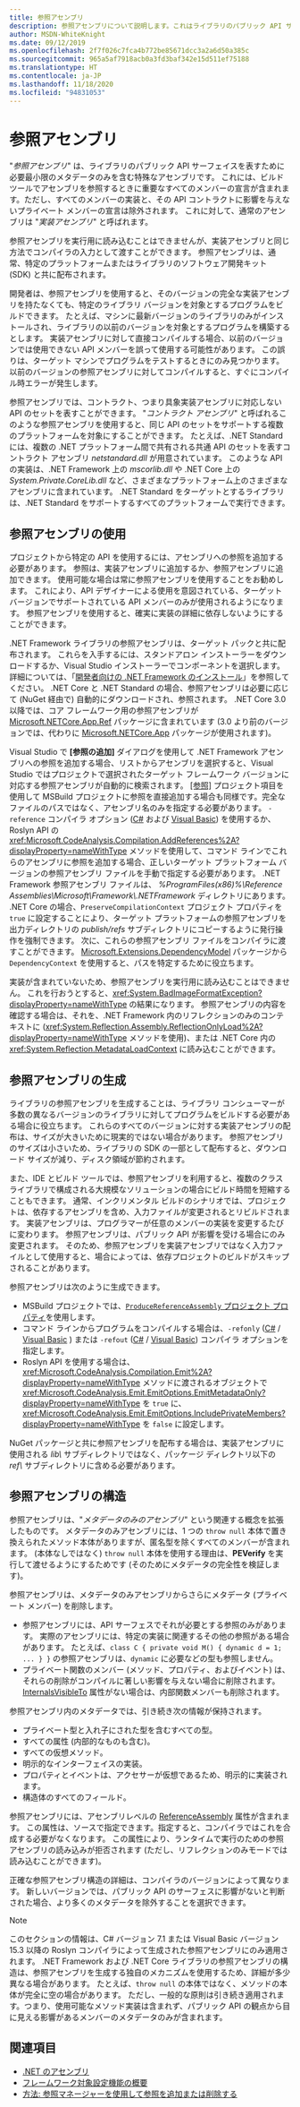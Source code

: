 ```yaml
---
title: 参照アセンブリ
description: 参照アセンブリについて説明します。これはライブラリのパブリック API サーフェイスのみを含む .NET の特殊なアセンブリです。
author: MSDN-WhiteKnight
ms.date: 09/12/2019
ms.openlocfilehash: 2f7f026c7fca4b772be85671dcc3a2a6d50a385c
ms.sourcegitcommit: 965a5af7918acb0a3fd3baf342e15d511ef75188
ms.translationtype: HT
ms.contentlocale: ja-JP
ms.lasthandoff: 11/18/2020
ms.locfileid: "94831053"
---
```

# <a name="reference-assemblies"></a>参照アセンブリ

"*参照アセンブリ*" は、ライブラリのパブリック API サーフェイスを表すために必要最小限のメタデータのみを含む特殊なアセンブリです。 これには、ビルド ツールでアセンブリを参照するときに重要なすべてのメンバーの宣言が含まれます。ただし、すべてのメンバーの実装と、その API コントラクトに影響を与えないプライベート メンバーの宣言は除外されます。 これに対して、通常のアセンブリは "*実装アセンブリ*" と呼ばれます。

参照アセンブリを実行用に読み込むことはできませんが、実装アセンブリと同じ方法でコンパイラの入力として渡すことができます。 参照アセンブリは、通常、特定のプラットフォームまたはライブラリのソフトウェア開発キット (SDK) と共に配布されます。

開発者は、参照アセンブリを使用すると、そのバージョンの完全な実装アセンブリを持たなくても、特定のライブラリ バージョンを対象とするプログラムをビルドできます。 たとえば、マシンに最新バージョンのライブラリのみがインストールされ、ライブラリの以前のバージョンを対象とするプログラムを構築するとします。 実装アセンブリに対して直接コンパイルする場合、以前のバージョンでは使用できない API メンバーを誤って使用する可能性があります。 この誤りは、ターゲット マシンでプログラムをテストするときにのみ見つかります。 以前のバージョンの参照アセンブリに対してコンパイルすると、すぐにコンパイル時エラーが発生します。

参照アセンブリでは、コントラクト、つまり具象実装アセンブリに対応しない API のセットを表すことができます。 "*コントラクト アセンブリ*" と呼ばれるこのような参照アセンブリを使用すると、同じ API のセットをサポートする複数のプラットフォームを対象にすることができます。 たとえば、.NET Standard には、複数の .NET プラットフォーム間で共有される共通 API のセットを表すコントラクト アセンブリ *netstandard.dll* が用意されています。 このような API の実装は、.NET Framework 上の *mscorlib.dll* や .NET Core 上の *System.Private.CoreLib.dll* など、さまざまなプラットフォーム上のさまざまなアセンブリに含まれています。 .NET Standard をターゲットとするライブラリは、.NET Standard をサポートするすべてのプラットフォームで実行できます。

## <a name="using-reference-assemblies"></a>参照アセンブリの使用

プロジェクトから特定の API を使用するには、アセンブリへの参照を追加する必要があります。 参照は、実装アセンブリに追加するか、参照アセンブリに追加できます。 使用可能な場合は常に参照アセンブリを使用することをお勧めします。 これにより、API デザイナーによる使用を意図されている、ターゲット バージョンでサポートされている API メンバーのみが使用されるようになります。 参照アセンブリを使用すると、確実に実装の詳細に依存しないようにすることができます。

.NET Framework ライブラリの参照アセンブリは、ターゲット パックと共に配布されます。 これらを入手するには、スタンドアロン インストーラーをダウンロードするか、Visual Studio インストーラーでコンポーネントを選択します。 詳細については、「[開発者向けの .NET Framework のインストール](../../framework/install/guide-for-developers.md)」を参照してください。 .NET Core と .NET Standard の場合、参照アセンブリは必要に応じて (NuGet 経由で) 自動的にダウンロードされ、参照されます。 .NET Core 3.0 以降では、コア フレームワーク用の参照アセンブリが [Microsoft.NETCore.App.Ref](https://www.nuget.org/packages/Microsoft.NETCore.App.Ref) パッケージに含まれています (3.0 より前のバージョンでは、代わりに [Microsoft.NETCore.App](https://www.nuget.org/packages/Microsoft.NETCore.App) パッケージが使用されます)。

Visual Studio で **[参照の追加]** ダイアログを使用して .NET Framework アセンブリへの参照を追加する場合、リストからアセンブリを選択すると、Visual Studio ではプロジェクトで選択されたターゲット フレームワーク バージョンに対応する参照アセンブリが自動的に検索されます。 [[参照]](/visualstudio/msbuild/common-msbuild-project-items#reference) プロジェクト項目を使用して MSBuild プロジェクトに参照を直接追加する場合も同様です。完全なファイルのパスではなく、アセンブリ名のみを指定する必要があります。 `-reference` コンパイラ オプション ([C#](../../csharp/language-reference/compiler-options/reference-compiler-option.md) および [Visual Basic](../../visual-basic/reference/command-line-compiler/reference.md)) を使用するか、Roslyn API の <xref:Microsoft.CodeAnalysis.Compilation.AddReferences%2A?displayProperty=nameWithType> メソッドを使用して、コマンド ラインでこれらのアセンブリに参照を追加する場合、正しいターゲット プラットフォーム バージョンの参照アセンブリ ファイルを手動で指定する必要があります。 .NET Framework 参照アセンブリ ファイルは、 *%ProgramFiles(x86)%\\Reference Assemblies\\Microsoft\\Framework\\.NETFramework* ディレクトリにあります。 .NET Core の場合、`PreserveCompilationContext` プロジェクト プロパティを `true` に設定することにより、ターゲット プラットフォームの参照アセンブリを出力ディレクトリの *publish/refs* サブディレクトリにコピーするように発行操作を強制できます。 次に、これらの参照アセンブリ ファイルをコンパイラに渡すことができます。 [Microsoft.Extensions.DependencyModel](https://www.nuget.org/packages/Microsoft.Extensions.DependencyModel/) パッケージから `DependencyContext` を使用すると、パスを特定するために役立ちます。

実装が含まれていないため、参照アセンブリを実行用に読み込むことはできません。 これを行おうとすると、<xref:System.BadImageFormatException?displayProperty=nameWithType> の結果になります。 参照アセンブリの内容を確認する場合は、それを、.NET Framework 内のリフレクションのみのコンテキストに (<xref:System.Reflection.Assembly.ReflectionOnlyLoad%2A?displayProperty=nameWithType> メソッドを使用)、または .NET Core 内の <xref:System.Reflection.MetadataLoadContext> に読み込むことができます。

## <a name="generating-reference-assemblies"></a>参照アセンブリの生成

ライブラリの参照アセンブリを生成することは、ライブラリ コンシューマーが多数の異なるバージョンのライブラリに対してプログラムをビルドする必要がある場合に役立ちます。 これらのすべてのバージョンに対する実装アセンブリの配布は、サイズが大きいために現実的ではない場合があります。 参照アセンブリのサイズは小さいため、ライブラリの SDK の一部として配布すると、ダウンロード サイズが減り、ディスク領域が節約されます。

また、IDE とビルド ツールでは、参照アセンブリを利用すると、複数のクラス ライブラリで構成される大規模なソリューションの場合にビルド時間を短縮することもできます。 通常、インクリメンタル ビルドのシナリオでは、プロジェクトは、依存するアセンブリを含め、入力ファイルが変更されるとリビルドされます。 実装アセンブリは、プログラマーが任意のメンバーの実装を変更するたびに変わります。 参照アセンブリは、パブリック API が影響を受ける場合にのみ変更されます。 そのため、参照アセンブリを実装アセンブリではなく入力ファイルとして使用すると、場合によっては、依存プロジェクトのビルドがスキップされることがあります。

参照アセンブリは次のように生成できます。

- MSBuild プロジェクトでは、[`ProduceReferenceAssembly` プロジェクト プロパティ](/visualstudio/msbuild/common-msbuild-project-properties)を使用します。
- コマンド ラインからプログラムをコンパイルする場合は、`-refonly` ([C#](../../csharp/language-reference/compiler-options/refonly-compiler-option.md) / [Visual Basic](../../visual-basic/reference/command-line-compiler/refonly-compiler-option.md) ) または `-refout` ([C#](../../csharp/language-reference/compiler-options/refout-compiler-option.md) / [Visual Basic](../../visual-basic/reference/command-line-compiler/refout-compiler-option.md)) コンパイラ オプションを指定します。
- Roslyn API を使用する場合は、<xref:Microsoft.CodeAnalysis.Compilation.Emit%2A?displayProperty=nameWithType> メソッドに渡されるオブジェクトで <xref:Microsoft.CodeAnalysis.Emit.EmitOptions.EmitMetadataOnly?displayProperty=nameWithType> を `true` に、<xref:Microsoft.CodeAnalysis.Emit.EmitOptions.IncludePrivateMembers?displayProperty=nameWithType> を `false` に設定します。

NuGet パッケージと共に参照アセンブリを配布する場合は、実装アセンブリに使用される *lib\\* サブディレクトリではなく、パッケージ ディレクトリ以下の *ref\\* サブディレクトリに含める必要があります。

## <a name="reference-assemblies-structure"></a>参照アセンブリの構造

参照アセンブリは、"*メタデータのみのアセンブリ*" という関連する概念を拡張したものです。 メタデータのみアセンブリには、1 つの `throw null` 本体で置き換えられたメソッド本体がありますが、匿名型を除くすべてのメンバーが含まれます。 (本体なしではなく) `throw null` 本体を使用する理由は、**PEVerify** を実行して渡せるようにするためです (そのためにメタデータの完全性を検証します)。

参照アセンブリは、メタデータのみアセンブリからさらにメタデータ (プライベート メンバー) を削除します。

- 参照アセンブリには、API サーフェスでそれが必要とする参照のみがあります。 実際のアセンブリには、特定の実装に関連するその他の参照がある場合があります。 たとえば、`class C { private void M() { dynamic d = 1; ... } }` の参照アセンブリは、`dynamic` に必要などの型も参照しません。
- プライベート関数のメンバー (メソッド、プロパティ、およびイベント) は、それらの削除がコンパイルに著しい影響を与えない場合に削除されます。 [InternalsVisibleTo](xref:System.Runtime.CompilerServices.InternalsVisibleToAttribute) 属性がない場合は、内部関数メンバーも削除されます。

参照アセンブリ内のメタデータでは、引き続き次の情報が保持されます。

- プライベート型と入れ子にされた型を含むすべての型。
- すべての属性 (内部的なものも含む)。
- すべての仮想メソッド。
- 明示的なインターフェイスの実装。
- プロパティとイベントは、アクセサーが仮想であるため、明示的に実装されます。
- 構造体のすべてのフィールド。

参照アセンブリには、アセンブリレベルの [ReferenceAssembly](xref:System.Runtime.CompilerServices.ReferenceAssemblyAttribute) 属性が含まれます。 この属性は、ソースで指定できます。指定すると、コンパイラではこれを合成する必要がなくなります。 この属性により、ランタイムで実行のための参照アセンブリの読み込みが拒否されます (ただし、リフレクションのみモードでは読み込むことができます)。

正確な参照アセンブリ構造の詳細は、コンパイラのバージョンによって異なります。 新しいバージョンでは、パブリック API のサーフェスに影響がないと判断された場合、より多くのメタデータを除外することを選択できます。

> [!NOTE]
> このセクションの情報は、C# バージョン 7.1 または Visual Basic バージョン 15.3 以降の Roslyn コンパイラによって生成された参照アセンブリにのみ適用されます。 .NET Framework および .NET Core ライブラリの参照アセンブリの構造は、参照アセンブリを生成する独自のメカニズムを使用するため、詳細が多少異なる場合があります。 たとえば、`throw null` の本体ではなく、メソッドの本体が完全に空の場合があります。 ただし、一般的な原則は引き続き適用されます。つまり、使用可能なメソッド実装は含まれず、パブリック API の観点から目に見える影響があるメンバーのメタデータのみが含まれます。

## <a name="see-also"></a>関連項目

- [.NET のアセンブリ](index.md)
- [フレームワーク対象設定機能の概要](/visualstudio/ide/visual-studio-multi-targeting-overview)
- [方法: 参照マネージャーを使用して参照を追加または削除する](/visualstudio/ide/how-to-add-or-remove-references-by-using-the-reference-manager)
